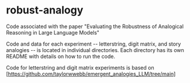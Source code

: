 # robust-analogy
Code associated with the paper "Evaluating the Robustness of Analogical Reasoning in Large Language Models"

Code and data for each experiment -- letterstring, digit matrix, and story analogies -- is located in individual directories. Each directory has its own README with details on how to run the code.

Code for letterstring and digit matrix experiments is based on [https://github.com/taylorwwebb/emergent_analogies_LLM/tree/main]
